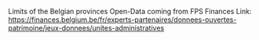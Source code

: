 Limits of the Belgian provinces
Open-Data coming from FPS Finances
Link: https://finances.belgium.be/fr/experts-partenaires/donnees-ouvertes-patrimoine/jeux-donnees/unites-administratives
